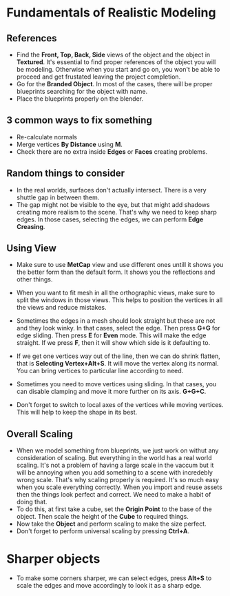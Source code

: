 # Fundamentals of Realistic Modeling

## References
* Find the **Front, Top, Back, Side** views of the object and the object in **Textured**. It's essential to find proper references of the object you will be modeling. Otherwise when you start and go on, you won't be able to proceed and get frustated leaving the project completion.
* Go for the **Branded Object**. In most of the cases, there will be proper blueprints searching for the object with name.
* Place the blueprints properly on the blender.

## 3 common ways to fix something
* Re-calculate normals
* Merge vertices **By Distance** using **M**.
* Check there are no extra inside **Edges** or **Faces** creating problems.

## Random things to consider 
* In the real worlds, surfaces don't actually intersect. There is a very shuttle gap in between them.
* The gap might not be visible to the eye, but that might add shadows creating more realism to the scene. That's why we need to keep sharp edges. In those cases, selecting the edges, we can perform **Edge Creasing**. 

## Using View
* Make sure to use **MetCap** view and use different ones untill it shows you the better form than the default form. It shows you the reflections and other things.

* When you want to fit mesh in all the orthographic views, make sure to split the windows in those views. This helps to position the vertices in all the views and reduce mistakes.
* Sometimes the edges in a mesh should look straight but these are not and they look winky. In that cases, select the edge. Then press **G+G** for edge sliding. Then press **E** for **Even** mode. This will make the edge straight. If we press **F**, then it will show which side is it defaulting to.
* If we get one vertices way out of the line, then we can do shrink flatten, that is **Selecting Vertex+Alt+S**. It will move the vertex along its normal. You can bring vertices to particular line according to need.    
* Sometimes you need to move vertices using sliding. In that cases, you can disable clamping and move it more further on its axis. **G+G+C**.   
* Don't forget to switch to local axes of the vertices while moving vertices. This will help to keep the shape in its best.

## Overall Scaling
* When we model something from blueprints, we just work on withut any consideration of scaling. But everything in the world has a real world scaling. It's not a problem of having a large scale in the vaccum but it will be annoying when you add something to a scene with incredebly wrong scale. That's why scaling properly is required. It's so much easy when you scale everything correctly. When you import and reuse assets then the things look perfect and correct. We need to make a habit of doing that.
* To do this, at first take a cube, set the **Origin Point** to the base of the object. Then scale the height of the **Cube** to required things.
* Now take the **Object** and perform scaling to make the size perfect.
* Don't forget to perform universal scaling by pressing **Ctrl+A**. 


# Sharper objects
* To make some corners sharper, we can select edges, press **Alt+S** to scale the edges and move accordingly to look it as a sharp edge.
 

